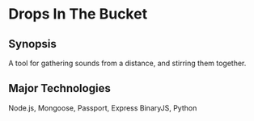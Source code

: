 # Drops In The Bucket
## Synopsis
A tool for gathering sounds from a distance, and stirring them together.

## Major Technologies
Node.js, Mongoose, Passport, Express BinaryJS, Python
